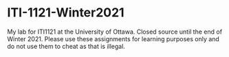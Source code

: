 # ITI-1121-Winter2021
My lab for ITI1121 at the University of Ottawa. Closed source until the end of Winter 2021. Please use these assignments for learning purposes only and do not use them to cheat as that is illegal.  
